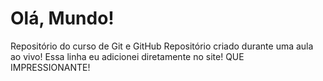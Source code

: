 # Olá, Mundo!

 Repositório do curso de Git e GitHub
 Repositório criado durante uma aula ao vivo!
 Essa linha eu adicionei diretamente no site! QUE IMPRESSIONANTE!
 
